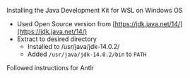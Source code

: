 Installing the Java Development Kit for WSL on Windows OS

- Used Open Source version from [https://jdk.java.net/14/](https://jdk.java.net/14/)
- Extract to desired directory
    - Installed to /usr/java/jdk-14.0.2/
    - Added `/usr/java/jdk-14.0.2/bin` to `PATH`

Followed instructions for Antlr
